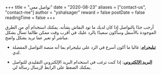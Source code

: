 +++
title = "تواصل معي"
date = "2020-08-23"
aliases = ["contact-us", "contact-me"]
author = "yshalsager"
reward = false
postDate = false
readingTime = false
+++

أرحب جدًا بالتواصل إذا كان لديك ما تود النقاش بشأنه. يمكنك استخدام أي من الطرق الموجودة بالأسفل وسأكون سعيدًا بالرد عليك في أقرب وقت ممكن طالما تسأل بشكل مباشر أو تعبر عما تريد بشكل واضح.

*   **[تيليجرام](https://t.me/yshalsager)**: غالبا ما أكون أسرع في الرد على تيليجرام بما أنه منصة التواصل المفضلة لدي.
    
*   **[البريد الإلكتروني](mailto:contact@yshalsager.com?body=مرحبا%20يوسف،%20أرغب%20في%20التواصل%20معك%20بشأن)**: إذا كنت ترغب في استخدام البريد الإلكتروني التقليدي للتواصل يمكنك الضغط على الرابط لإرسال رسالة لي.
